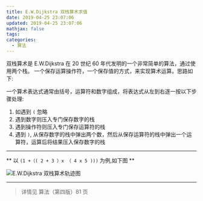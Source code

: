 ```yaml
---
title: E.W.Dijkstra 双栈算术求值
date: 2019-04-25 23:07:06
updated: 2019-04-25 23:07:06
mathjax: false
tags:
categories:
  - 算法
---
```


双栈算术是 E.W.Dijkstra 在 20 世纪 60 年代发明的一个非常简单的算法，通过使用两个栈。
一个保存运算操作符，一个保存值的方式，来实现算术运算。思路如下:

一个算术表达式通常由括号，运算符和数字组成，将表达式从左到右逐一按以下步骤处理:
1. 如遇到 `(` 忽略
2. 遇到数字则压入专门保存数字的栈
3. 遇到操作符则压入专门保存运算符的栈
4. 遇到 `)`, 从保存数字的栈中弹出两个数，然后从保存运算符的栈中弹出一个运算符，运算后将结果压入保存数字的栈

---

** 以 `(1 +（( 2 + 3 ）x （ 4 x 5 )))` 为例,如下图 **

![E.W.Dijkstra 双栈算术轨迹图](/images/E_W_Dijkstra.jpg)

---
> 详情见 算法（第四版）81 页